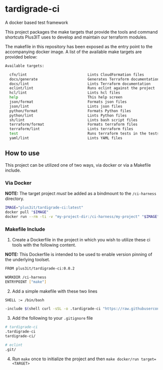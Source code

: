 # tardigrade-ci

A docker based test framework

This project packages the make targets that provide the tools and command shortcuts Plus3IT uses to develop and maintain our terraform modules.

The makefile in this repository has been exposed as the entry point to the accompanying docker image. A list of the available make targets are provided below:

```bash
Available targets:

  cfn/lint                            Lints CloudFormation files
  docs/generate                       Generates Terraform documentation
  docs/lint                           Lints Terraform documentation
  eclint/lint                         Runs eclint against the project
  hcl/lint                            Lints hcl files
  help                                This help screen
  json/format                         Formats json files
  json/lint                           Lints json files
  python/format                       Formats Python files
  python/lint                         Lints Python files
  sh/lint                             Lints bash script files
  terraform/format                    Formats terraform files
  terraform/lint                      Lints terraform files
  test                                Runs terraform tests in the tests directory
  yaml/lint                           Lints YAML files
```

## How to use

This project can be utilized one of two ways, via docker or via a Makefile include.

### Via Docker

  **NOTE:** The target project _must_ be added as a bindmount to the `/ci-harness` directory.

  ```bash
  IMAGE="plus3it/tardigrade-ci:latest"
  docker pull "$IMAGE"
  docker run --rm -ti -v "my-project-dir:/ci-harness/my-project" "$IMAGE" helps
  ```

### Makefile Include

1. Create a Dockerfile in the project in which you wish to utilize these ci tools with the following content.

  **NOTE:** This Dockerfile is intended to be used to enable version pinning of the underlying toolset.

  ```bash
  FROM plus3it/tardigrade-ci:0.0.2

  WORKDIR /ci-harness
  ENTRYPOINT ["make"]
  ```

2. Add a simple makefile with these two lines

  ```bash
  SHELL := /bin/bash

  -include $(shell curl -sSL -o .tardigrade-ci "https://raw.githubusercontent.com/plus3it/tardigrade-ci/master/bootstrap/Makefile.bootstrap"; echo .tardigrade-ci)

  ```

3. Add the following to your `.gitignore` file

  ```bash
  # tardigrade-ci
  .tardigrade-ci
  tardigrade-ci/

  # eclint
  .git/
  ```

4. Run `make` once to initialize the project and then `make docker/run target=<TARGET>`
